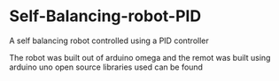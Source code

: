 # Self-Balancing-robot-PID
A self balancing robot controlled using a PID controller 

The robot was built out of arduino omega and the remot was built using arduino uno 
open source libraries used can be found
